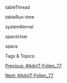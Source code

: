 tableThread
tableRun-time
systemKernel
spaceUser
space

   Tags & Topics:
   

[Previous: #AdvIT-Folien_77](AdvIT-Folien_77.md)

[Next: #AdvIT-Folien_77](AdvIT-Folien_77.md)